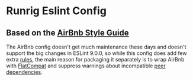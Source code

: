 Runrig Eslint Config
================================================================================
Based on the [AirBnb Style Guide]
--------------------------------------------------------------------------------

The AirBnb config doesn't get much maintenance these days and doesn't support
the big changes in ESLint 9.0.0, so while this config does add few extra
[rules], the main reason for packaging it separately is to wrap AirBnb with
[FlatCompat] and suppress warnings about incompatible [peer dependencies].

[AirBnb Style Guide]: https://github.com/airbnb/javascript/
[rules]: rules/base.js
[FlatCompat]: eslint.config.js#L6-L14
[peer dependencies]: package.json#L23-L25
